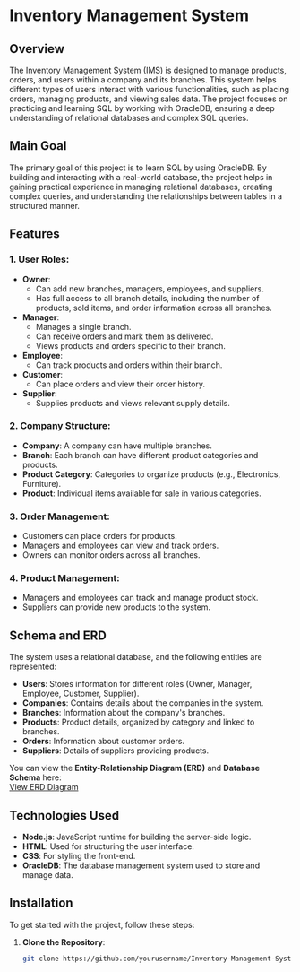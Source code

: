 # Inventory Management System

## Overview
The Inventory Management System (IMS) is designed to manage products, orders, and users within a company and its branches. This system helps different types of users interact with various functionalities, such as placing orders, managing products, and viewing sales data. The project focuses on practicing and learning SQL by working with OracleDB, ensuring a deep understanding of relational databases and complex SQL queries.

## Main Goal
The primary goal of this project is to learn SQL by using OracleDB. By building and interacting with a real-world database, the project helps in gaining practical experience in managing relational databases, creating complex queries, and understanding the relationships between tables in a structured manner.

## Features

### 1. **User Roles**:
   - **Owner**: 
     - Can add new branches, managers, employees, and suppliers.
     - Has full access to all branch details, including the number of products, sold items, and order information across all branches.
   - **Manager**:
     - Manages a single branch.
     - Can receive orders and mark them as delivered.
     - Views products and orders specific to their branch.
   - **Employee**:
     - Can track products and orders within their branch.
   - **Customer**:
     - Can place orders and view their order history.
   - **Supplier**:
     - Supplies products and views relevant supply details.

### 2. **Company Structure**:
   - **Company**: A company can have multiple branches.
   - **Branch**: Each branch can have different product categories and products.
   - **Product Category**: Categories to organize products (e.g., Electronics, Furniture).
   - **Product**: Individual items available for sale in various categories.

### 3. **Order Management**:
   - Customers can place orders for products.
   - Managers and employees can view and track orders.
   - Owners can monitor orders across all branches.

### 4. **Product Management**:
   - Managers and employees can track and manage product stock.
   - Suppliers can provide new products to the system.

## Schema and ERD

The system uses a relational database, and the following entities are represented:

- **Users**: Stores information for different roles (Owner, Manager, Employee, Customer, Supplier).
- **Companies**: Contains details about the companies in the system.
- **Branches**: Information about the company's branches.
- **Products**: Product details, organized by category and linked to branches.
- **Orders**: Information about customer orders.
- **Suppliers**: Details of suppliers providing products.

You can view the **Entity-Relationship Diagram (ERD)** and **Database Schema** here:  
[View ERD Diagram](link-to-erd-diagram)

## Technologies Used
- **Node.js**: JavaScript runtime for building the server-side logic.
- **HTML**: Used for structuring the user interface.
- **CSS**: For styling the front-end.
- **OracleDB**: The database management system used to store and manage data.

## Installation

To get started with the project, follow these steps:

1. **Clone the Repository**:
   ```bash
   git clone https://github.com/yourusername/Inventory-Management-System.git
